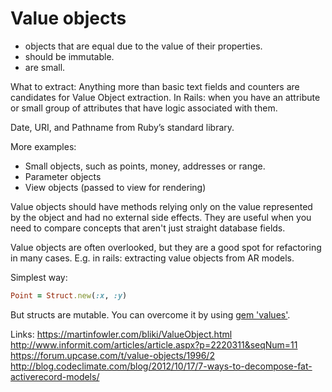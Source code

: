# Value objects

- objects that are equal due to the value of their properties. 
- should be immutable.
- are small.

What to extract:
Anything more than basic text fields and counters are candidates for Value Object extraction.
In Rails: when you have an attribute or small group of attributes that have logic associated with them.

Date, URI, and Pathname from Ruby’s standard library.

More examples: 
- Small objects, such as points, money, addresses or range.
- Parameter objects
- View objects (passed to view for rendering)

Value objects should have methods relying only on the value represented by the object and had no external side effects. They are useful when you need to compare concepts that aren't just straight database fields.

Value objects are often overlooked, but they are a good spot for refactoring in many cases.
E.g. in rails: extracting value objects from AR models.

Simplest way:
```ruby
Point = Struct.new(:x, :y)
```
But structs are mutable. You can overcome it by using [gem 'values'](https://github.com/tcrayford/values).

Links:
https://martinfowler.com/bliki/ValueObject.html
http://www.informit.com/articles/article.aspx?p=2220311&seqNum=11
https://forum.upcase.com/t/value-objects/1996/2
http://blog.codeclimate.com/blog/2012/10/17/7-ways-to-decompose-fat-activerecord-models/
